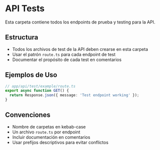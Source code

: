 # API Tests

Esta carpeta contiene todos los endpoints de prueba y testing para la API.

## Estructura

- Todos los archivos de test de la API deben crearse en esta carpeta
- Usar el patrón `route.ts` para cada endpoint de test
- Documentar el propósito de cada test en comentarios

## Ejemplos de Uso

```typescript
// app/api/test/example/route.ts
export async function GET() {
  return Response.json({ message: 'Test endpoint working' });
}
```

## Convenciones

- Nombre de carpetas en kebab-case
- Un archivo `route.ts` por endpoint
- Incluir documentación en comentarios
- Usar prefijos descriptivos para evitar conflictos
